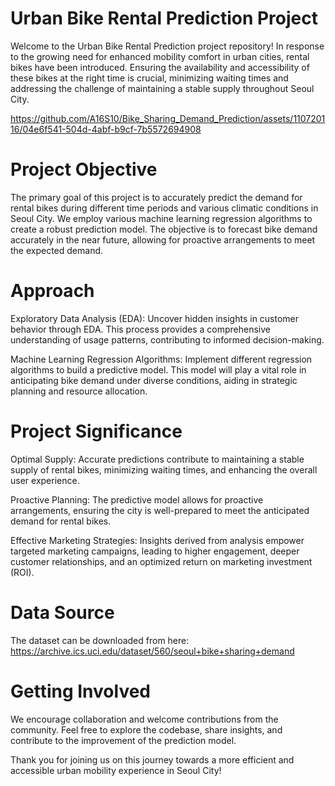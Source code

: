# Urban Bike Rental Prediction Project
Welcome to the Urban Bike Rental Prediction project repository! In response to the growing need for enhanced mobility comfort in urban cities, rental bikes have been introduced. Ensuring the availability and accessibility of these bikes at the right time is crucial, minimizing waiting times and addressing the challenge of maintaining a stable supply throughout Seoul City.

https://github.com/A16S10/Bike_Sharing_Demand_Prediction/assets/110720116/04e6f541-504d-4abf-b9cf-7b5572694908

# Project Objective
The primary goal of this project is to accurately predict the demand for rental bikes during different time periods and various climatic conditions in Seoul City. We employ various machine learning regression algorithms to create a robust prediction model. The objective is to forecast bike demand accurately in the near future, allowing for proactive arrangements to meet the expected demand.

# Approach
Exploratory Data Analysis (EDA): Uncover hidden insights in customer behavior through EDA. This process provides a comprehensive understanding of usage patterns, contributing to informed decision-making.

Machine Learning Regression Algorithms: Implement different regression algorithms to build a predictive model. This model will play a vital role in anticipating bike demand under diverse conditions, aiding in strategic planning and resource allocation.

# Project Significance
Optimal Supply: Accurate predictions contribute to maintaining a stable supply of rental bikes, minimizing waiting times, and enhancing the overall user experience.

Proactive Planning: The predictive model allows for proactive arrangements, ensuring the city is well-prepared to meet the anticipated demand for rental bikes.

Effective Marketing Strategies: Insights derived from analysis empower targeted marketing campaigns, leading to higher engagement, deeper customer relationships, and an optimized return on marketing investment (ROI).

# Data Source
The dataset can be downloaded from here: https://archive.ics.uci.edu/dataset/560/seoul+bike+sharing+demand

# Getting Involved
We encourage collaboration and welcome contributions from the community. Feel free to explore the codebase, share insights, and contribute to the improvement of the prediction model.

Thank you for joining us on this journey towards a more efficient and accessible urban mobility experience in Seoul City!
